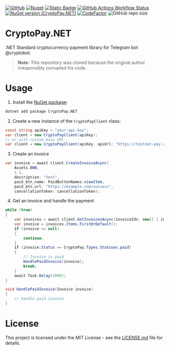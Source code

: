 [![GitHub](https://img.shields.io/github/license/bvdcode/CryptoPay.NET)](https://github.com/bvdcode/CryptoPay.NET/blob/main/LICENSE.md)
[![Nuget](https://img.shields.io/nuget/dt/CryptoPay.NET?color=%239100ff)](https://www.nuget.org/packages/CryptoPay.NET/)
[![Static Badge](https://img.shields.io/badge/fuget-f88445?logo=readme&logoColor=white)](https://www.fuget.org/packages/CryptoPay.NET)
[![GitHub Actions Workflow Status](https://img.shields.io/github/actions/workflow/status/bvdcode/CryptoPay.NET/.github%2Fworkflows%2Fpublish-release.yml)](https://github.com/bvdcode/CryptoPay.NET/actions)
[![NuGet version (CryptoPay.NET)](https://img.shields.io/nuget/v/CryptoPay.NET.svg?label=stable)](https://www.nuget.org/packages/CryptoPay.NET/)
[![CodeFactor](https://www.codefactor.io/repository/github/bvdcode/CryptoPay.NET/badge)](https://www.codefactor.io/repository/github/bvdcode/CryptoPay.NET)
![GitHub repo size](https://img.shields.io/github/repo-size/bvdcode/CryptoPay.NET)


# CryptoPay.NET

.NET Standard cryptocurrency payment library for Telegram bot @cryptobot.


> **Note:** This repository was cloned because the original author irresponsibly corrupted his code.


# Usage

1. Install the [NuGet package](https://www.nuget.org/packages/CryptoPay.NET/):

```bash
dotnet add package CryptoPay.NET
```

2. Create a new instance of the `CryptoPayClient` class:

```csharp
const string apiKey = "your-api-key";
var client = new CryptoPayClient(apiKey);
// or with custom base URL
var client = new CryptoPayClient(apiKey, apiUrl: "https://testnet-pay.crypt.bot/");
```

3. Create an invoice

```csharp
var invoice = await client.CreateInvoiceAsync(
    Assets.BNB,
    1.1,
    description: "test",
    paid_btn_name: PaidButtonNames.viewItem,
    paid_btn_url: "https://example.com/success",
    cancellationToken: cancellationToken);
```

4. Get an invoice and handle the payment

```csharp
while (true)
{
    var invoices = await client.GetInvoicesAsync(invoiceIds: new[] { invoice.Id });
    var invoice = invoices.Items.FirstOrDefault();
    if (invoice == null)
    {
        continue;
    }
    if (invoice.Status == CryptoPay.Types.Statuses.paid)
    {
        // Invoice is paid
        HandlePaidInvoice(invoice);
        break;
    }
    await Task.Delay(1000);
}

void HandlePaidInvoice(Invoice invoice)
{
    // Handle paid invoice
}
```


# License

This project is licensed under the MIT License - see the [LICENSE.md](https://github.com/bvdcode/CryptoPay.NET/blob/main/LICENSE.md) file for details.
